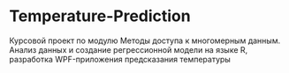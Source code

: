 # Temperature-Prediction
Курсовой проект по модулю Методы доступа к многомерным данным. Анализ данных и создание регрессионной модели на языке R, разработка WPF-приложения предсказания температуры
